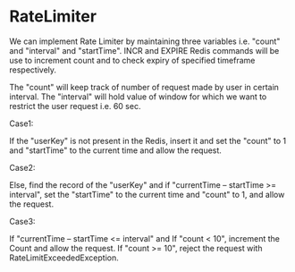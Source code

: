 # RateLimiter


We can implement  Rate Limiter by maintaining three variables i.e. "count" and "interval" and "startTime".
INCR and EXPIRE Redis commands will be use to increment count and to check expiry of specified timeframe respectively. 

The "count" will keep track of number of request made by user in certain interval.
The "interval" will hold value of window for which we want to restrict the user request i.e. 60 sec.

Case1:

If the "userKey" is not present in the Redis, insert it and set the "count" to 1 and 
"startTime" to the current time and allow the request.

Case2:

Else, find the record of the "userKey" and if "currentTime – startTime >= interval", 
set the "startTime" to the current time and "count" to 1, and allow the request.

Case3:

If "currentTime – startTime <= interval" and If "count < 10", increment the Count and 
allow the request. If "count >= 10", reject the request with RateLimitExceededException.



